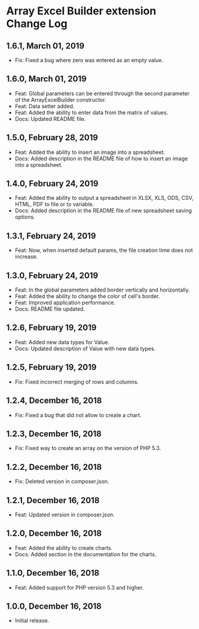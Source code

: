 
Array Excel Builder extension Change Log
========================================

1.6.1, March 01, 2019
------------------------

- Fix: Fixed a bug where zero was entered as an empty value.

1.6.0, March 01, 2019
------------------------

- Feat: Global parameters can be entered through the second parameter of the ArrayExcelBuilder constructor.
- Feat: Data setter added.
- Feat: Added the ability to enter data from the matrix of values.
- Docs: Updated README file.

1.5.0, February 28, 2019
------------------------

- Feat: Added the ability to insert an image into a spreadsheet.
- Docs: Added description in the README file of how to insert an image into a spreadsheet.

1.4.0, February 24, 2019
------------------------

- Feat: Added the ability to output a spreadsheet in XLSX, XLS, ODS, CSV, HTML, PDF to file or to variable.
- Docs: Added description in the README file of new spreadsheet saving options.

1.3.1, February 24, 2019
------------------------

- Feat: Now, when inserted default params, the file creation time does not increase.

1.3.0, February 24, 2019
------------------------

- Feat: In the global parameters added border vertically and horizontally.
- Feat: Added the ability to change the color of cell's border.
- Feat: Improved application performance.
- Docs: README file updated.

1.2.6, February 19, 2019
------------------------

- Feat: Added new data types for Value.
- Docs: Updated description of Value with new data types.

1.2.5, February 19, 2019
------------------------

- Fix: Fixed incorrect merging of rows and columns.

1.2.4, December 16, 2018
------------------------

- Fix: Fixed a bug that did not allow to create a chart.


1.2.3, December 16, 2018
------------------------

- Fix: Fixed way to create an array on the version of PHP 5.3.


1.2.2, December 16, 2018
------------------------

- Fix: Deleted version in composer.json.


1.2.1, December 16, 2018
------------------------

- Feat: Updated version in composer.json.


1.2.0, December 16, 2018
------------------------

- Feat: Added the ability to create charts.
- Docs: Added section in the documentation for the charts.


1.1.0, December 16, 2018
------------------------

- Feat: Added support for PHP version 5.3 and higher.


1.0.0, December 16, 2018
------------------------

- Initial release.
